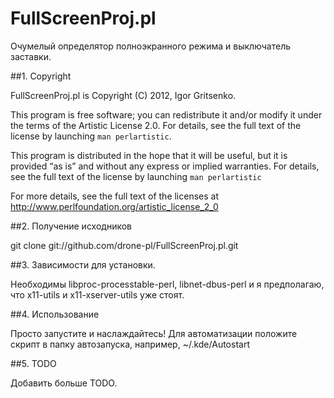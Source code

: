 FullScreenProj.pl
=================

Очумелый определятор полноэкранного режима и выключатель заставки.

##1. Copyright

FullScreenProj.pl is Copyright (C) 2012, Igor Gritsenko.

This program is free software; you
can redistribute it and/or modify it under the terms of the
Artistic License 2.0. For details, see the full text of the
license by launching `man perlartistic`.

This program is distributed in the hope that it will be
useful, but it is provided “as is” and without any express
or implied warranties. For details, see the full text of
the license by launching `man perlartistic`

For more details, see the full text of the licenses at
<http://www.perlfoundation.org/artistic_license_2_0>

##2. Получение исходников

git clone git://github.com/drone-pl/FullScreenProj.pl.git

##3. Зависимости для установки.

Необходимы libproc-processtable-perl, libnet-dbus-perl и я предполагаю, что x11-utils и x11-xserver-utils уже стоят.

##4. Использование

Просто запустите и наслаждайтесь! Для автоматизации положите скрипт в папку автозапуска, например, ~/.kde/Autostart

##5. TODO

Добавить больше TODO.
